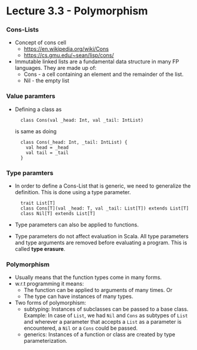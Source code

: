 # Lecture 3.3 - Polymorphism

### Cons-Lists
+ Concept of cons cell
   * https://en.wikipedia.org/wiki/Cons
   * https://cs.gmu.edu/~sean/lisp/cons/
+ Immutable linked lists are a fundamental data structure in many FP languages. They are made up of:
   * Cons - a cell containing an element and the remainder of the list.
   * Nil - the empty list

### Value paramters
+ Defining a class as

        class Cons(val _head: Int, val _tail: IntList)

   is same as doing

        class Cons(_head: Int, _tail: IntList) {
          val head = _head
          val tail = _tail
        }

### Type paramters
+ In order to define a Cons-List that is generic, we need to generalize the definition. This is done using a type parameter.

        trait List[T]
        class Cons[T](val _head: T, val _tail: List[T]) extends List[T]
        class Nil[T] extends List[T]

+ Type parameters can also be applied to functions.
+ Type parameters do not affect evaluation in Scala. All type parameters and type arguments are removed before evaluating a program. This is called **type erasure**.

### Polymorphism
+ Usually means that the function types come in many forms.
+ w.r.t programming it means:
   * The function can be applied to arguments of many times. Or
   * The type can have instances of many types.
+ Two forms of polymorphism:
   * subtyping: Instances of subclasses can be passed to a base class.
      Example: In case of `List`, we had `Nil` and `Cons` as subtypes of `List` and wherever a parameter that accepts a `List` as a parameter is encountered, a `Nil` or a `Cons` could be passed.
   * generics: Instances of a function or class are created by type parameterization.

